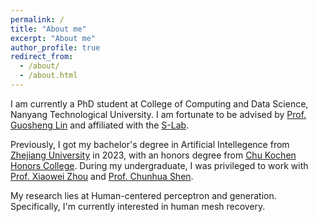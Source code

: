 ```yaml
---
permalink: /
title: "About me"
excerpt: "About me"
author_profile: true
redirect_from: 
  - /about/
  - /about.html
---
```


I am currently a PhD student at College of Computing and Data Science, Nanyang Technological University. I am fortunate to be advised by [Prof. Guosheng Lin](https://guosheng.github.io/) and affiliated with the [S-Lab](https://www.ntu.edu.sg/s-lab).

Previously, I got my bachelor's degree in Artificial Intellegence from [Zhejiang University](https://www.zju.edu.cn/english/) in 2023, with an honors degree from [Chu Kochen Honors College](http://ckc.zju.edu.cn/ckcen/main.htm). During my undergraduate, I was privileged to work with [Prof. Xiaowei Zhou](http://xzhou.me/) and [Prof. Chunhua Shen](https://cshen.github.io/).

My research lies at Human-centered perceptron and generation. Specifically, I'm currently interested in human mesh recovery.